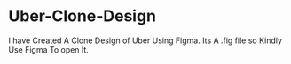 # Uber-Clone-Design
I have Created A Clone Design of Uber Using Figma. Its A .fig file so Kindly Use Figma To open It.
